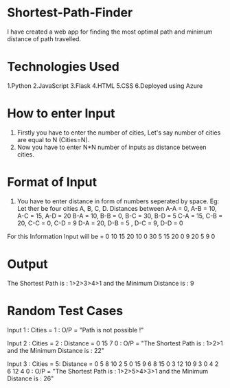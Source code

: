 # Shortest-Path-Finder
I have created a web app for finding the most optimal path and minimum distance of path travelled.

# Technologies Used
1.Python
2.JavaScript
3.Flask
4.HTML
5.CSS
6.Deployed using Azure

# How to enter Input
1. Firstly you have to enter the number of cities, Let's say number of cities are equal to N (Cities=N).
2. Now you have to enter N*N number of inputs as distance between cities.
# Format of Input
1. You have to enter distance in form of numbers seperated by space.
Eg: Let ther be four cities A, B, C, D.
Distances between A-A = 0, A-B = 10, A-C = 15, A-D = 20
                  B-A = 10, B-B = 0, B-C = 30, B-D = 5
                  C-A = 15, C-B = 20, C-C = 0, C-D = 9
                  D-A = 20, D-B = 5 , D-C = 9, D-D = 0
                  
 For this Information Input will be = 0 10 15 20 10 0 30 5 15 20 0 9 20 5 9 0
 
 # Output
 The Shortest Path is : 1>2>3>4>1 and the Minimum Distance is : 9
 # Random Test Cases
 Input 1 : Cities = 1 : 
 O/P = "Path is not possible !"
 
 Input 2 : Cities = 2 :
 Distance = 0 15 7 0 :
 O/P = "The Shortest Path is : 1>2>1 and the Minimum Distance is : 22"
 
 Input 3 : Cities = 5: 
 Distance = 0 5 8 10 2 5 0 15 9 6 8 15 0 3 12 10 9 3 0 4 2 6 12 4 0 :
 O/P = "The Shortest Path is : 1>2>5>4>3>1 and the Minimum Distance is : 26"
 
